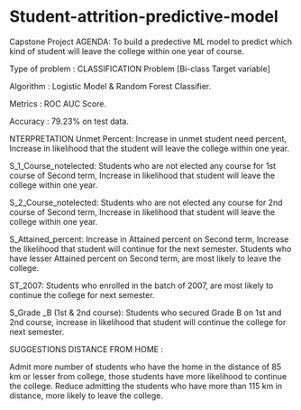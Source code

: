 # Student-attrition-predictive-model
Capstone Project 
AGENDA:
To build a predective ML model to predict which kind of student will leave the college within one year of course.

Type of problem : CLASSIFICATION Problem [Bi-class Target variable]

Algorithm : Logistic Model & Random Forest Classifier.

Metrics : ROC AUC Score.

Accuracy : 79.23% on test data.

NTERPRETATION
Unmet Percent: Increase in unmet student need percent, Increase in likelihood that the student will leave the college within one year.

S_1_Course_notelected: Students who are not elected any course for 1st course of Second term, Increase in likelihood that student will leave the college within one year.

S_2_Course_notelected: Students who are not elected any course for 2nd course of Second term, Increase in likelihood that student will leave the college within one year.

S_Attained_percent: Increase in Attained percent on Second term, Increase the likelihood that student will continue for the next semester. Students who have lesser Attained percent on Second term, are most likely to leave the college.

ST_2007: Students who enrolled in the batch of 2007, are most likely to continue the college for next semester.

S_Grade _B (1st & 2nd course): Students who secured Grade B on 1st and 2nd course, increase in likelihood that student will continue the college for next semester.

SUGGESTIONS
DISTANCE FROM HOME :

Admit more number of students who have the home in the distance of 85 km or lesser from college, those students have more likelihood to continue the college.
Reduce admitting the students who have more than 115 km in distance, more likely to leave the college.

